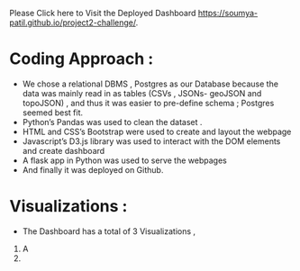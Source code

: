 
Please Click here to Visit the Deployed Dashboard 
https://soumya-patil.github.io/project2-challenge/.

# Coding Approach :
- 	We chose a relational DBMS , Postgres as our Database because the data  was mainly read in as tables (CSVs , JSONs- geoJSON and topoJSON) , and thus it was easier to pre-define schema ;  Postgres seemed  best fit. 
- Python’s Pandas was used to clean the dataset .
-	HTML and CSS’s Bootstrap  were used to create and layout the webpage 
-	Javascript’s D3.js library was used to interact with the DOM elements and create dashboard
-	A flask app in Python was used to serve the webpages
- And finally it was deployed on Github.

# Visualizations : 
- The Dashboard has a total of 3 Visualizations , 
1.	A 
2.	

